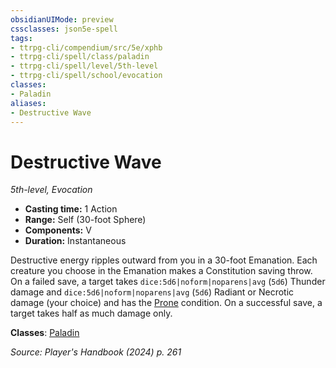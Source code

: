 ```yaml
---
obsidianUIMode: preview
cssclasses: json5e-spell
tags:
- ttrpg-cli/compendium/src/5e/xphb
- ttrpg-cli/spell/class/paladin
- ttrpg-cli/spell/level/5th-level
- ttrpg-cli/spell/school/evocation
classes:
- Paladin
aliases:
- Destructive Wave
---
```

# Destructive Wave
*5th-level, Evocation*  


- **Casting time:** 1 Action
- **Range:** Self (30-foot Sphere)
- **Components:** V
- **Duration:** Instantaneous

Destructive energy ripples outward from you in a 30-foot Emanation. Each creature you choose in the Emanation makes a Constitution saving throw. On a failed save, a target takes `dice:5d6|noform|noparens|avg` (`5d6`) Thunder damage and `dice:5d6|noform|noparens|avg` (`5d6`) Radiant or Necrotic damage (your choice) and has the [Prone](/3-Mechanics/CLI/conditions.md#Prone) condition. On a successful save, a target takes half as much damage only.

**Classes**: [Paladin](/3-Mechanics/CLI/lists/list-spells-classes-paladin.md)

*Source: Player's Handbook (2024) p. 261*